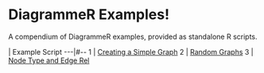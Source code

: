 # DiagrammeR Examples!

A compendium of DiagrammeR examples, provided as standalone R scripts.

 | Example Script
---|#--
1 | [Creating a Simple Graph](https://raw.githubusercontent.com/rich-iannone/DiagrammeR-examples/master/001-creating-a-simple-graph.R)
2 | [Random Graphs](https://raw.githubusercontent.com/rich-iannone/DiagrammeR-examples/master/002-random-graphs.R)
3 | [Node Type and Edge Rel](https://raw.githubusercontent.com/rich-iannone/DiagrammeR-examples/master/003-node-type-and-edge-rel.R)
